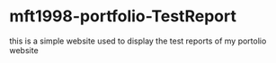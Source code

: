# mft1998-portfolio-TestReport
this is a simple website used to display the test reports of my portolio website
